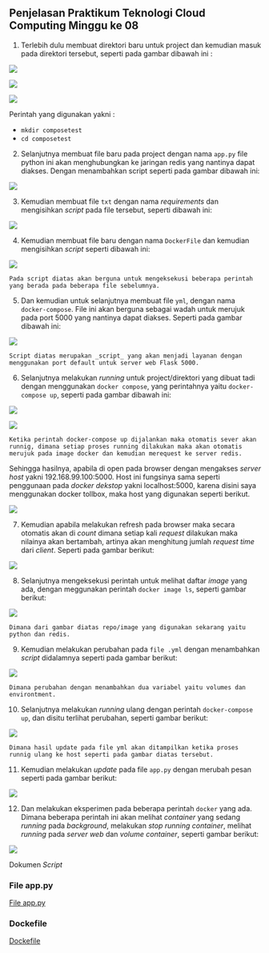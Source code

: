 
## Penjelasan Praktikum Teknologi Cloud Computing Minggu ke 08

1. Terlebih dulu membuat direktori baru untuk project dan kemudian masuk pada direktori tersebut, seperti pada gambar dibawah ini :


![](img/img1.jpg)

![](img/img2.jpg)

![](img/img3.jpg)

Perintah yang digunakan yakni :
* `mkdir composetest`
* `cd composetest`

2. Selanjutnya membuat file baru pada project dengan nama `app.py` file python ini akan menghubungkan ke jaringan redis yang nantinya dapat diakses. Dengan menambahkan script seperti pada gambar dibawah ini:

![](img/img4.jpg)

3. Kemudian membuat file `txt` dengan nama _requirements_ dan mengisihkan _script_ pada file tersebut, seperti dibawah ini:

![](img/img5.jpg)

4. Kemudian membuat file baru dengan nama `DockerFile` dan kemudian mengisihkan _script_ seperti dibawah ini:

![](img/img6.jpg)

    Pada script diatas akan berguna untuk mengeksekusi beberapa perintah yang berada pada beberapa file sebelumnya.

5. Dan kemudian untuk selanjutnya membuat file `yml`, dengan nama `docker-compose`. File ini akan berguna sebagai wadah untuk merujuk pada port 5000 yang nantinya dapat diakses. Seperti pada gambar dibawah ini:

![](img/img7.jpg)

    Script diatas merupakan _script_ yang akan menjadi layanan dengan menggunakan port default untuk server web Flask 5000.

6. Selanjutnya melakukan _running_ untuk project/direktori yang dibuat tadi dengan menggunakan `docker compose`, yang perintahnya yaitu `docker-compose up`, seperti pada gambar dibawah ini:

![](img/img8.jpg)

![](img/img9.jpg)

    Ketika perintah docker-compose up dijalankan maka otomatis sever akan runnig, dimana setiap proses running dilakukan maka akan otomatis merujuk pada image docker dan kemudian merequest ke server redis.

Sehingga hasilnya, apabila di open pada browser dengan mengakses _server host_ yakni 192.168.99.100:5000. Host ini fungsinya sama seperti penggunaan pada _docker dekstop_ yakni localhost:5000, karena disini saya menggunakan docker tollbox, maka host yang digunakan seperti berikut.

![](img/img10.jpg)

7. Kemudian apabila melakukan refresh pada browser maka secara otomatis akan di _count_ dimana setiap kali _request_ dilakukan maka nilainya akan bertambah, artinya akan menghitung jumlah _request time_ dari _client_. Seperti pada gambar berikut:

![](img/img11.jpg)

8. Selanjutnya mengeksekusi perintah untuk melihat daftar _image_ yang ada, dengan meggunakan perintah `docker image ls`, seperti gambar berikut:

![](img/img12.jpg)

    Dimana dari gambar diatas repo/image yang digunakan sekarang yaitu python dan redis.

9. Kemudian melakukan perubahan pada `file .yml` dengan menambahkan _script_ didalamnya seperti pada gambar berikut:

![](img/img13.jpg)

    Dimana perubahan dengan menambahkan dua variabel yaitu volumes dan environtment. 

10. Selanjutnya melakukan _running_ ulang dengan perintah `docker-compose up`, dan disitu terlihat perubahan, seperti gambar berikut:

![](img/img14.jpg)

    Dimana hasil update pada file yml akan ditampilkan ketika proses runnig ulang ke host seperti pada gambar diatas tersebut. 

11. Kemudian melakukan _update_ pada file `app.py` dengan merubah pesan seperti pada gambar berikut:

![](img/img15.jpg)

12. Dan melakukan eksperimen pada beberapa perintah `docker` yang ada. Dimana beberapa perintah ini akan melihat _container_ yang sedang _running_ pada _background_, melakukan _stop running container_, melihat _running_ pada _server web_ dan _volume container_, seperti gambar berikut:

![](img/img16.jpg)

Dokumen _Script_

### File app.py

[File app.py](https://github.com/danisapriyanto/tekn-cloud-computing/blob/master/minggu-08/app.py)

### Dockefile

[Dockefile](https://github.com/danisapriyanto/tekn-cloud-computing/blob/master/minggu-08/Dockerfile.txt)

